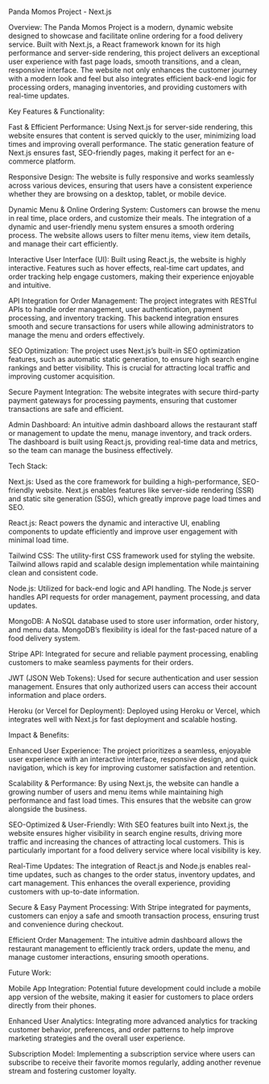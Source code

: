 Panda Momos Project - Next.js

Overview:
The Panda Momos Project is a modern, dynamic website designed to showcase and facilitate online ordering for a food delivery service. Built with Next.js, a React framework known for its high performance and server-side rendering, this project delivers an exceptional user experience with fast page loads, smooth transitions, and a clean, responsive interface. The website not only enhances the customer journey with a modern look and feel but also integrates efficient back-end logic for processing orders, managing inventories, and providing customers with real-time updates.

Key Features & Functionality:

Fast & Efficient Performance: Using Next.js for server-side rendering, this website ensures that content is served quickly to the user, minimizing load times and improving overall performance. The static generation feature of Next.js ensures fast, SEO-friendly pages, making it perfect for an e-commerce platform.

Responsive Design: The website is fully responsive and works seamlessly across various devices, ensuring that users have a consistent experience whether they are browsing on a desktop, tablet, or mobile device.

Dynamic Menu & Online Ordering System: Customers can browse the menu in real time, place orders, and customize their meals. The integration of a dynamic and user-friendly menu system ensures a smooth ordering process. The website allows users to filter menu items, view item details, and manage their cart efficiently.

Interactive User Interface (UI): Built using React.js, the website is highly interactive. Features such as hover effects, real-time cart updates, and order tracking help engage customers, making their experience enjoyable and intuitive.

API Integration for Order Management: The project integrates with RESTful APIs to handle order management, user authentication, payment processing, and inventory tracking. This backend integration ensures smooth and secure transactions for users while allowing administrators to manage the menu and orders effectively.

SEO Optimization: The project uses Next.js’s built-in SEO optimization features, such as automatic static generation, to ensure high search engine rankings and better visibility. This is crucial for attracting local traffic and improving customer acquisition.

Secure Payment Integration: The website integrates with secure third-party payment gateways for processing payments, ensuring that customer transactions are safe and efficient.

Admin Dashboard: An intuitive admin dashboard allows the restaurant staff or management to update the menu, manage inventory, and track orders. The dashboard is built using React.js, providing real-time data and metrics, so the team can manage the business effectively.

Tech Stack:

Next.js: Used as the core framework for building a high-performance, SEO-friendly website. Next.js enables features like server-side rendering (SSR) and static site generation (SSG), which greatly improve page load times and SEO.

React.js: React powers the dynamic and interactive UI, enabling components to update efficiently and improve user engagement with minimal load time.

Tailwind CSS: The utility-first CSS framework used for styling the website. Tailwind allows rapid and scalable design implementation while maintaining clean and consistent code.

Node.js: Utilized for back-end logic and API handling. The Node.js server handles API requests for order management, payment processing, and data updates.

MongoDB: A NoSQL database used to store user information, order history, and menu data. MongoDB’s flexibility is ideal for the fast-paced nature of a food delivery system.

Stripe API: Integrated for secure and reliable payment processing, enabling customers to make seamless payments for their orders.

JWT (JSON Web Tokens): Used for secure authentication and user session management. Ensures that only authorized users can access their account information and place orders.

Heroku (or Vercel for Deployment): Deployed using Heroku or Vercel, which integrates well with Next.js for fast deployment and scalable hosting.

Impact & Benefits:

Enhanced User Experience: The project prioritizes a seamless, enjoyable user experience with an interactive interface, responsive design, and quick navigation, which is key for improving customer satisfaction and retention.

Scalability & Performance: By using Next.js, the website can handle a growing number of users and menu items while maintaining high performance and fast load times. This ensures that the website can grow alongside the business.

SEO-Optimized & User-Friendly: With SEO features built into Next.js, the website ensures higher visibility in search engine results, driving more traffic and increasing the chances of attracting local customers. This is particularly important for a food delivery service where local visibility is key.

Real-Time Updates: The integration of React.js and Node.js enables real-time updates, such as changes to the order status, inventory updates, and cart management. This enhances the overall experience, providing customers with up-to-date information.

Secure & Easy Payment Processing: With Stripe integrated for payments, customers can enjoy a safe and smooth transaction process, ensuring trust and convenience during checkout.

Efficient Order Management: The intuitive admin dashboard allows the restaurant management to efficiently track orders, update the menu, and manage customer interactions, ensuring smooth operations.

Future Work:

Mobile App Integration: Potential future development could include a mobile app version of the website, making it easier for customers to place orders directly from their phones.

Enhanced User Analytics: Integrating more advanced analytics for tracking customer behavior, preferences, and order patterns to help improve marketing strategies and the overall user experience.

Subscription Model: Implementing a subscription service where users can subscribe to receive their favorite momos regularly, adding another revenue stream and fostering customer loyalty.


